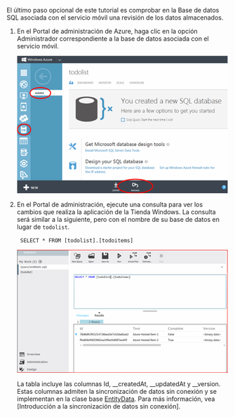 
El último paso opcional de este tutorial es comprobar en la Base de datos SQL asociada con el servicio móvil una revisión de los datos almacenados.

1. En el Portal de administración de Azure, haga clic en la opción Administrador correspondiente a la base de datos asociada con el servicio móvil.
 
	![iniciar sesión para administrar la Base de datos SQL](./media/mobile-services-dotnet-backend-view-sql-data/manage-sql-azure-database.png)

2. En el Portal de administración, ejecute una consulta para ver los cambios que realiza la aplicación de la Tienda Windows. La consulta será similar a la siguiente, pero con el nombre de su base de datos en lugar de <code>todolist</code>.</p>

        SELECT * FROM [todolist].[todoitems]

    ![consultar en la Base de datos SQL los elementos almacenados](./media/mobile-services-dotnet-backend-view-sql-data/sql-azure-query.png)

	La tabla incluye las columnas Id, \_\_createdAt, \_\_updatedAt y \_\_version. Estas columnas admiten la sincronización de datos sin conexión y se implementan en la clase base [EntityData](http://msdn.microsoft.com/library/microsoft.windowsazure.mobile.service.entitydata.aspx). Para más información, vea [Introducción a la sincronización de datos sin conexión].

<!---HONumber=August15_HO6-->